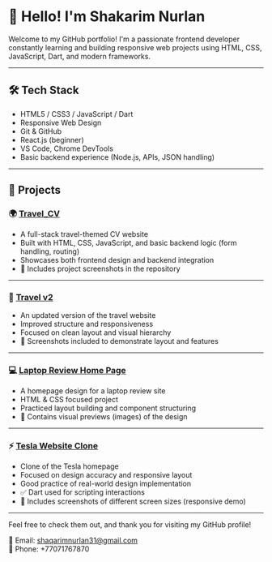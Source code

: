 # 👋 Hello! I'm Shakarim Nurlan

Welcome to my GitHub portfolio! I'm a passionate frontend developer constantly learning and building responsive web projects using HTML, CSS, JavaScript, Dart, and modern frameworks.

---

## 🛠️ Tech Stack

- HTML5 / CSS3 / JavaScript / Dart
- Responsive Web Design
- Git & GitHub
- React.js (beginner)
- VS Code, Chrome DevTools
- Basic backend experience (Node.js, APIs, JSON handling)

---

## 🚀 Projects

### 🌍 [Travel_CV](https://github.com/JANurlan12/Travel_CV)
- A full-stack travel-themed CV website
- Built with HTML, CSS, JavaScript, and basic backend logic (form handling, routing)
- Showcases both frontend design and backend integration
- 📸 Includes project screenshots in the repository

---

### 🧭 [Travel v2](https://github.com/JANurlan12/Travel-v2-)
- An updated version of the travel website
- Improved structure and responsiveness
- Focused on clean layout and visual hierarchy
- 📸 Screenshots included to demonstrate layout and features

---

### 💻 [Laptop Review Home Page](https://github.com/JANurlan12/Laptop-Review-Home-Page)
- A homepage design for a laptop review site
- HTML & CSS focused project
- Practiced layout building and component structuring
- 📸 Contains visual previews (images) of the design

---

### ⚡ [Tesla Website Clone](https://github.com/JANurlan12/Tesla-Website)
- Clone of the Tesla homepage
- Focused on design accuracy and responsive layout
- Good practice of real-world design implementation
- ✅ Dart used for scripting interactions
- 📸 Includes screenshots of different screen sizes (responsive demo)

---

Feel free to check them out, and thank you for visiting my GitHub profile!

📧 Email: shaqarimnurlan31@gmail.com  
📱 Phone: +77071767870
